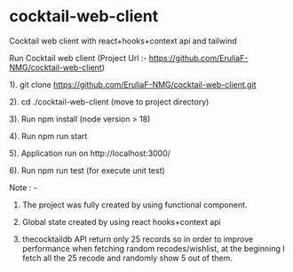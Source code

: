 # cocktail-web-client
Cocktail web client with react+hooks+context api and tailwind

Run Cocktail web client (Project Url :- https://github.com/EruliaF-NMG/cocktail-web-client)

1). git clone https://github.com/EruliaF-NMG/cocktail-web-client.git

2). cd ./cocktail-web-client (move to project directory)

3). Run npm install (node version > 18)

4). Run npm run start

5). Application run on http://localhost:3000/

6). Run npm run test (for execute unit test)


Note : -

1) The project was fully created by using functional component.

2) Global state created by using react hooks+context api 

3) thecocktaildb API return only 25 records so in order to improve performance when fetching random recodes/wishlist, at the beginning I fetch all the 25 recode and randomly show 5 out of them.
